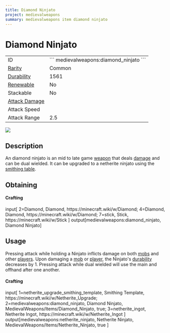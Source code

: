 ```yaml
---
title: Diamond Ninjato
project: medievalweapons
summary: medievalweapons item diamond ninjato
---
```

# Diamond Ninjato
<div class="main_table">
<div class="left_main_table">
<table class="left_table">
    <tbody>
        <tr>
            <td class="first-column">ID</td>
            <td class="second-column">
            ```
            medievalweapons:diamond_ninjato
            ```
            </td>
        </tr>
        <tr id="linear-top">
            <td class="first-column"><a href="https://minecraft.wiki/w/Rarity" target="_blank">Rarity</a></td>
            <td class="second-column">Common</td>
        </tr>
        <tr id="linear-top">
            <td class="first-column"><a href="https://minecraft.wiki/w/Durability" target="_blank">Durability</a></td>
            <td class="second-column">1561</td>
        </tr>
        <tr id="linear-top">
            <td class="first-column"><a href="https://minecraft.wiki/w/Renewable_resource" target="_blank">Renewable</a></td>
            <td class="second-column">No</td>
        </tr>
        <tr id="linear-top">
            <td class="first-column">Stackable</td>
            <td class="second-column">No</td>
        </tr>
        <tr id="linear-top">
            <td class="first-column"><a href="https://minecraft.wiki/w/Damage" target="_blank">Attack Damage</a></td>
            <td class="second-column icon-element" icon-count="6" icon-id="melee" icon-exclusive></td>
        </tr>
        <tr id="linear-top">
            <td class="first-column">Attack Speed</td>
            <td class="second-column icon-element" icon-count="1.9" icon-id="melee_speed" icon-exclusive></td>
        </tr>
        <tr id="linear-top">
            <td class="first-column">Attack Range</td>
            <td class="second-column">2.5</td>
        </tr>
    </tbody>
</table>
</div>
    <img src="/wiki/assets/medievalweapons/items/diamond_ninjato.png" loading="lazy" class="right_img_table"/>
</div>

## Description
An diamond ninjato is an mid to late game [weapon](https://minecraft.wiki/w/Weapon) that deals [damage](https://minecraft.wiki/w/Damage) and can be dual wielded. It can be upgraded to a netherite ninjato using the [smithing table](https://minecraft.wiki/w/Smithing_Table).

## Obtaining
#### Crafting
<div id="crafting-table">
<div class="crafting-element" crafting-type="vanilla_crafting">
input[
    2=Diamond, Diamond, https://minecraft.wiki/w/Diamond;
    4=Diamond, Diamond, https://minecraft.wiki/w/Diamond;
    7=stick, Stick, https://minecraft.wiki/w/Stick
]
output[medievalweapons:diamond_ninjato, Diamond Ninjato]
</div>
</div>

## Usage
Pressing attack while holding a Ninjato inflicts damage on both [mobs](https://minecraft.wiki/w/Mob) and other [players](https://minecraft.wiki/w/Player). Upon damaging a [mob](https://minecraft.wiki/w/Mob) or [player](https://minecraft.wiki/w/Player), the Ninjato's [durability](https://minecraft.wiki/w/Durability) decreases by 1. Pressing attack while dual wielded will use the main and offhand after one another.

#### Crafting
<div id="crafting-table">
<div class="crafting-element" crafting-type="smithing">
input[
    1=netherite_upgrade_smithing_template, Smithing Template, https://minecraft.wiki/w/Netherite_Upgrade; 
    2=medievalweapons:diamond_ninjato, Diamond Ninjato, MedievalWeapons/Items/Diamond_Ninjato, true;
    3=netherite_ingot, Netherite Ingot, https://minecraft.wiki/w/Netherite_Ingot
]
output[medievalweapons:netherite_ninjato, Netherite Ninjato, MedievalWeapons/Items/Netherite_Ninjato, true ]
</div>
</div>
